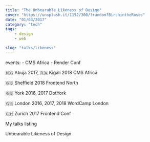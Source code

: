 ```yaml
---
title: "The Unbearable Likeness of Design"
cover: "https://unsplash.it/1152/300/?random?BirchintheRoses"
date: "01/03/2017"
category: "tech"
tags:
    - design
    - web

slug: "talks/likeness"
---
```


events:
	- CMS Africa
	- Render Conf



🇳🇬 Abuja 2017, 🇷🇼 Kigali 2018
CMS Africa



🇬🇧 Sheffield 2018
Frontend North


🇬🇧 York 2016, 2017
DotYork


🇬🇧 London 2016, 2017, 2018
WordCamp London


🇨🇭 Zurich 2017
Frontend Conf



My talks listing


Unbearable Likeness of Design
